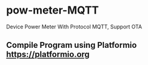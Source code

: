 # pow-meter-MQTT
Device Power Meter With Protocol MQTT, Support OTA

## Compile Program using Platformio https://platformio.org

